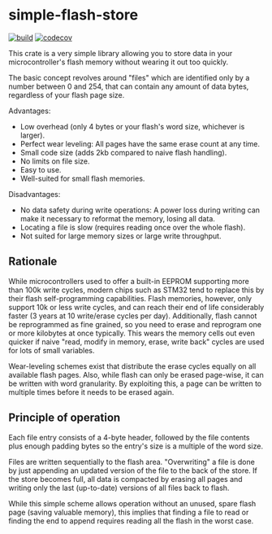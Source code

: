 simple-flash-store
==================

[![build](https://github.com/Windfisch/simple-flash-store/actions/workflows/build.yml/badge.svg)](https://github.com/Windfisch/simple-flash-store/actions/workflows/build.yml)
[![codecov](https://codecov.io/gh/Windfisch/simple-flash-store/branch/master/graph/badge.svg?token=TE7SRFIYYJ)](https://codecov.io/gh/Windfisch/simple-flash-store)

This crate is a very simple library allowing you to store data in your microcontroller's
flash memory without wearing it out too quickly.

The basic concept revolves around "files" which are identified only by a number between 0
and 254, that can contain any amount of data bytes, regardless of your flash page size.

Advantages:
  - Low overhead (only 4 bytes or your flash's word size, whichever is larger).
  - Perfect wear leveling: All pages have the same erase count at any time.
  - Small code size (adds 2kb compared to naive flash handling).
  - No limits on file size.
  - Easy to use.
  - Well-suited for small flash memories.

Disadvantages:
  - No data safety during write operations: A power loss during writing can make it necessary
    to reformat the memory, losing all data.
  - Locating a file is slow (requires reading once over the whole flash).
  - Not suited for large memory sizes or large write throughput.

Rationale
---------

While microcontrollers used to offer a built-in EEPROM supporting more than 100k write cycles,
modern chips such as STM32 tend to replace this by their flash self-programming capabilities.
Flash memories, however, only support 10k or less write cycles, and can reach their end of life
considerably faster (3 years at 10 write/erase cycles per day). Additionally, flash cannot be
reprogrammed as fine grained, so you need to erase and reprogram one or more kilobytes at once
typically. This wears the memory cells out even quicker if naive "read, modify in memory, erase,
write back" cycles are used for lots of small variables.

Wear-leveling schemes exist that distribute the erase cycles equally on all available flash pages.
Also, while flash can only be erased page-wise, it can be written with word granularity. By
exploiting this, a page can be written to multiple times before it needs to be erased again.

Principle of operation
----------------------

Each file entry consists of a 4-byte header, followed by the file contents plus enough padding
bytes so the entry's size is a multiple of the word size.

Files are written sequentially to the flash area. "Overwriting" a file is done by just appending
an updated version of the file to the back of the store. If the store becomes full, all data is
compacted by erasing all pages and writing only the last (up-to-date) versions of all files back
to flash.

While this simple scheme allows operation without an unused, spare flash page (saving valuable
memory), this implies that finding a file to read or finding the end to append requires reading
all the flash in the worst case.
